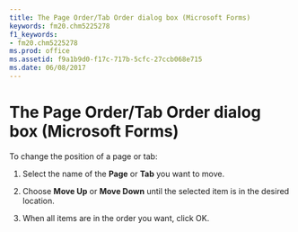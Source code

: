 ```yaml
---
title: The Page Order/Tab Order dialog box (Microsoft Forms)
keywords: fm20.chm5225278
f1_keywords:
- fm20.chm5225278
ms.prod: office
ms.assetid: f9a1b9d0-f17c-717b-5cfc-27ccb068e715
ms.date: 06/08/2017
---
```



# The Page Order/Tab Order dialog box (Microsoft Forms)

To change the position of a page or tab:



1. Select the name of the  **Page** or **Tab** you want to move.
    
2. Choose  **Move Up** or **Move Down** until the selected item is in the desired location.
    
3. When all items are in the order you want, click OK.
    


